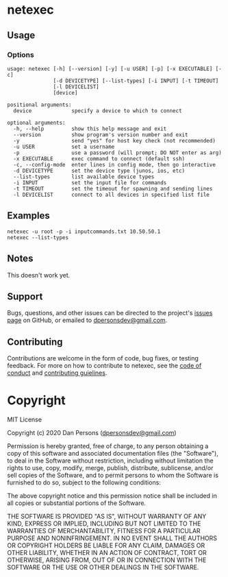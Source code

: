 # netexec

## Usage

### Options
```
usage: netexec [-h] [--version] [-y] [-u USER] [-p] [-x EXECUTABLE] [-c]
               [-d DEVICETYPE] [--list-types] [-i INPUT] [-t TIMEOUT]
               [-l DEVICELIST]
               [device]

positional arguments:
  device             specify a device to which to connect

optional arguments:
  -h, --help         show this help message and exit
  --version          show program's version number and exit
  -y                 send "yes" for host key check (not recommended)
  -u USER            set a username
  -p                 use a password (will prompt; DO NOT enter as arg)
  -x EXECUTABLE      exec command to connect (default ssh)
  -c, --config-mode  enter lines in config mode, then go interactive
  -d DEVICETYPE      set the device type (junos, ios, etc)
  --list-types       list available device types
  -i INPUT           set the input file for commands
  -t TIMEOUT         set the timeout for spawning and sending lines
  -l DEVICELIST      connect to all devices in specified list file
```

## Examples
    
    netexec -u root -p -i inputcommands.txt 10.50.50.1
    netexec --list-types

## Notes
This doesn't work yet.

## Support
Bugs, questions, and other issues can be directed to the project's [issues page](https://github.com/dogoncouch/netexec/issues) on GitHub, or emailed to [dpersonsdev@gmail.com](mailto:dpersonsdev@gmail.com).

## Contributing
Contributions are welcome in the form of code, bug fixes, or testing feedback. For more on how to contribute to netexec, see the [code of conduct](docs/CODE_OF_CONDUCT.md) and [contributing guielines](docs/CONTRIBUTING.md).


# Copyright
MIT License

Copyright (c) 2020 Dan Persons (dpersonsdev@gmail.com)

Permission is hereby granted, free of charge, to any person obtaining a copy
of this software and associated documentation files (the "Software"), to deal
in the Software without restriction, including without limitation the rights
to use, copy, modify, merge, publish, distribute, sublicense, and/or sell
copies of the Software, and to permit persons to whom the Software is
furnished to do so, subject to the following conditions:

The above copyright notice and this permission notice shall be included in all
copies or substantial portions of the Software.

THE SOFTWARE IS PROVIDED "AS IS", WITHOUT WARRANTY OF ANY KIND, EXPRESS OR
IMPLIED, INCLUDING BUT NOT LIMITED TO THE WARRANTIES OF MERCHANTABILITY,
FITNESS FOR A PARTICULAR PURPOSE AND NONINFRINGEMENT. IN NO EVENT SHALL THE
AUTHORS OR COPYRIGHT HOLDERS BE LIABLE FOR ANY CLAIM, DAMAGES OR OTHER
LIABILITY, WHETHER IN AN ACTION OF CONTRACT, TORT OR OTHERWISE, ARISING FROM,
OUT OF OR IN CONNECTION WITH THE SOFTWARE OR THE USE OR OTHER DEALINGS IN THE
SOFTWARE.
